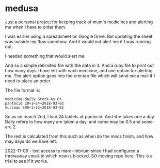 # medusa

Just a personal project for keeping track of mum's medicines and alerting me when I have to order them.

I was earlier using a spreadsheet on Google Drive. But updating the sheet was outside my flow somehow. And it would not alert me if I was running out.

I needed something that would alert me.

And so a simple delimited file with the data in it.
And a ruby file to print out how many days I have left with each medicine, and one option for alerting me.
The alert option goes into the crontab file which will send me a mail if I need to place an order.

The file format is:

    medicine~daily~Stock~As_On
    pantocid 20~1~24~2018-03-02
    mucinac 600~1~22~2018-03-02

So as on march 2nd, I had 24 tablets of pantocid. And she takes one a day. Daily refers to how many are taken a day, and some may be 0.5 and some are 2.

The rest is calculated from this such as when do the meds finish, and how may days do we have left.

2022-11-09 - lost access to mare-imbrium since I had configured a throwaway
email-id which now is blocked. SO moving repo here. This is a trial to see if it works.
